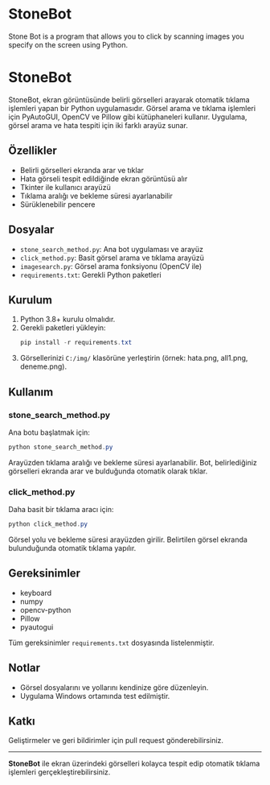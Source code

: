 # StoneBot
Stone Bot is a program that allows you to click by scanning images you specify on the screen using Python.
# StoneBot

StoneBot, ekran görüntüsünde belirli görselleri arayarak otomatik tıklama işlemleri yapan bir Python uygulamasıdır. Görsel arama ve tıklama işlemleri için PyAutoGUI, OpenCV ve Pillow gibi kütüphaneleri kullanır. Uygulama, görsel arama ve hata tespiti için iki farklı arayüz sunar.

## Özellikler
- Belirli görselleri ekranda arar ve tıklar
- Hata görseli tespit edildiğinde ekran görüntüsü alır
- Tkinter ile kullanıcı arayüzü
- Tıklama aralığı ve bekleme süresi ayarlanabilir
- Sürüklenebilir pencere

## Dosyalar
- `stone_search_method.py`: Ana bot uygulaması ve arayüz
- `click_method.py`: Basit görsel arama ve tıklama arayüzü
- `imagesearch.py`: Görsel arama fonksiyonu (OpenCV ile)
- `requirements.txt`: Gerekli Python paketleri

## Kurulum
1. Python 3.8+ kurulu olmalıdır.
2. Gerekli paketleri yükleyin:
   ```powershell
   pip install -r requirements.txt
   ```
3. Görsellerinizi `C:/img/` klasörüne yerleştirin (örnek: hata.png, all1.png, deneme.png).

## Kullanım
### stone_search_method.py
Ana botu başlatmak için:
```powershell
python stone_search_method.py
```
Arayüzden tıklama aralığı ve bekleme süresi ayarlanabilir. Bot, belirlediğiniz görselleri ekranda arar ve bulduğunda otomatik olarak tıklar.

### click_method.py
Daha basit bir tıklama aracı için:
```powershell
python click_method.py
```
Görsel yolu ve bekleme süresi arayüzden girilir. Belirtilen görsel ekranda bulunduğunda otomatik tıklama yapılır.

## Gereksinimler
- keyboard
- numpy
- opencv-python
- Pillow
- pyautogui

Tüm gereksinimler `requirements.txt` dosyasında listelenmiştir.

## Notlar
- Görsel dosyalarını ve yollarını kendinize göre düzenleyin.
- Uygulama Windows ortamında test edilmiştir.

## Katkı
Geliştirmeler ve geri bildirimler için pull request gönderebilirsiniz.

---

**StoneBot** ile ekran üzerindeki görselleri kolayca tespit edip otomatik tıklama işlemleri gerçekleştirebilirsiniz.

